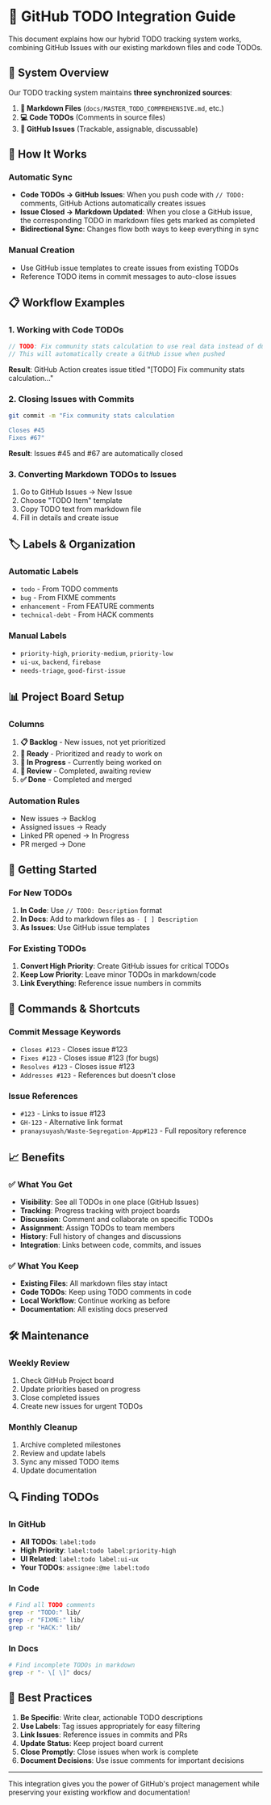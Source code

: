 # 🔗 GitHub TODO Integration Guide

This document explains how our hybrid TODO tracking system works, combining GitHub Issues with our existing markdown files and code TODOs.

## 🎯 **System Overview**

Our TODO tracking system maintains **three synchronized sources**:

1. **📝 Markdown Files** (`docs/MASTER_TODO_COMPREHENSIVE.md`, etc.)
2. **💻 Code TODOs** (Comments in source files)
3. **🐙 GitHub Issues** (Trackable, assignable, discussable)

## 🔄 **How It Works**

### **Automatic Sync**
- **Code TODOs → GitHub Issues**: When you push code with `// TODO:` comments, GitHub Actions automatically creates issues
- **Issue Closed → Markdown Updated**: When you close a GitHub issue, the corresponding TODO in markdown files gets marked as completed
- **Bidirectional Sync**: Changes flow both ways to keep everything in sync

### **Manual Creation**
- Use GitHub issue templates to create issues from existing TODOs
- Reference TODO items in commit messages to auto-close issues

## 📋 **Workflow Examples**

### **1. Working with Code TODOs**
```dart
// TODO: Fix community stats calculation to use real data instead of dummy values
// This will automatically create a GitHub issue when pushed
```

**Result**: GitHub Action creates issue titled "[TODO] Fix community stats calculation..."

### **2. Closing Issues with Commits**
```bash
git commit -m "Fix community stats calculation

Closes #45
Fixes #67"
```

**Result**: Issues #45 and #67 are automatically closed

### **3. Converting Markdown TODOs to Issues**
1. Go to GitHub Issues → New Issue
2. Choose "TODO Item" template
3. Copy TODO text from markdown file
4. Fill in details and create issue

## 🏷️ **Labels & Organization**

### **Automatic Labels**
- `todo` - From TODO comments
- `bug` - From FIXME comments  
- `enhancement` - From FEATURE comments
- `technical-debt` - From HACK comments

### **Manual Labels**
- `priority-high`, `priority-medium`, `priority-low`
- `ui-ux`, `backend`, `firebase`
- `needs-triage`, `good-first-issue`

## 📊 **Project Board Setup**

### **Columns**
1. **📋 Backlog** - New issues, not yet prioritized
2. **🎯 Ready** - Prioritized and ready to work on
3. **🔄 In Progress** - Currently being worked on
4. **👀 Review** - Completed, awaiting review
5. **✅ Done** - Completed and merged

### **Automation Rules**
- New issues → Backlog
- Assigned issues → Ready
- Linked PR opened → In Progress
- PR merged → Done

## 🚀 **Getting Started**

### **For New TODOs**
1. **In Code**: Use `// TODO: Description` format
2. **In Docs**: Add to markdown files as `- [ ] Description`
3. **As Issues**: Use GitHub issue templates

### **For Existing TODOs**
1. **Convert High Priority**: Create GitHub issues for critical TODOs
2. **Keep Low Priority**: Leave minor TODOs in markdown/code
3. **Link Everything**: Reference issue numbers in commits

## 🔧 **Commands & Shortcuts**

### **Commit Message Keywords**
- `Closes #123` - Closes issue #123
- `Fixes #123` - Closes issue #123 (for bugs)
- `Resolves #123` - Closes issue #123
- `Addresses #123` - References but doesn't close

### **Issue References**
- `#123` - Links to issue #123
- `GH-123` - Alternative link format
- `pranaysuyash/Waste-Segregation-App#123` - Full repository reference

## 📈 **Benefits**

### **✅ What You Get**
- **Visibility**: See all TODOs in one place (GitHub Issues)
- **Tracking**: Progress tracking with project boards
- **Discussion**: Comment and collaborate on specific TODOs
- **Assignment**: Assign TODOs to team members
- **History**: Full history of changes and discussions
- **Integration**: Links between code, commits, and issues

### **✅ What You Keep**
- **Existing Files**: All markdown files stay intact
- **Code TODOs**: Keep using TODO comments in code
- **Local Workflow**: Continue working as before
- **Documentation**: All existing docs preserved

## 🛠️ **Maintenance**

### **Weekly Review**
1. Check GitHub Project board
2. Update priorities based on progress
3. Close completed issues
4. Create new issues for urgent TODOs

### **Monthly Cleanup**
1. Archive completed milestones
2. Review and update labels
3. Sync any missed TODO items
4. Update documentation

## 🔍 **Finding TODOs**

### **In GitHub**
- **All TODOs**: `label:todo`
- **High Priority**: `label:todo label:priority-high`
- **UI Related**: `label:todo label:ui-ux`
- **Your TODOs**: `assignee:@me label:todo`

### **In Code**
```bash
# Find all TODO comments
grep -r "TODO:" lib/
grep -r "FIXME:" lib/
grep -r "HACK:" lib/
```

### **In Docs**
```bash
# Find incomplete TODOs in markdown
grep -r "- \[ \]" docs/
```

## 🎯 **Best Practices**

1. **Be Specific**: Write clear, actionable TODO descriptions
2. **Use Labels**: Tag issues appropriately for easy filtering
3. **Link Issues**: Reference issues in commits and PRs
4. **Update Status**: Keep project board current
5. **Close Promptly**: Close issues when work is complete
6. **Document Decisions**: Use issue comments for important decisions

---

This integration gives you the power of GitHub's project management while preserving your existing workflow and documentation! 